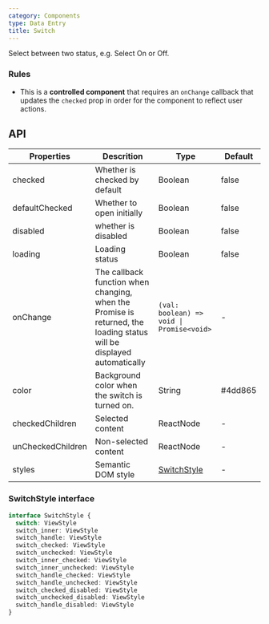 ```yaml
---
category: Components
type: Data Entry
title: Switch
---
```


Select between two status, e.g. Select On or Off.

### Rules
- This is a **controlled component** that requires an `onChange` callback that updates the `checked` prop in order for the component to reflect user actions. 

## API

Properties | Descrition | Type | Default
-----------|------------|------|--------
| checked    | Whether is checked by default    | Boolean       |   false  |
| defaultChecked | Whether to open initially	 | Boolean   |   false     |
| disabled   | whether is disabled    | Boolean       |   false  |
| loading    | Loading status | Boolean | false |
| onChange   | The callback function when changing, when the Promise is returned, the loading status will be displayed automatically	 | `(val: boolean) => void \| Promise<void>` |  -  |
| color | Background color when the switch is turned on. | String | #4dd865 |
| checkedChildren | Selected content | ReactNode   |   -     |
| unCheckedChildren | Non-selected content | ReactNode   |   -     |
| styles     | Semantic DOM style | [SwitchStyle](#switchstyle-interface) | - |

### SwitchStyle interface

```typescript
interface SwitchStyle {
  switch: ViewStyle
  switch_inner: ViewStyle
  switch_handle: ViewStyle
  switch_checked: ViewStyle
  switch_unchecked: ViewStyle
  switch_inner_checked: ViewStyle
  switch_inner_unchecked: ViewStyle
  switch_handle_checked: ViewStyle
  switch_handle_unchecked: ViewStyle
  switch_checked_disabled: ViewStyle
  switch_unchecked_disabled: ViewStyle
  switch_handle_disabled: ViewStyle
}
```